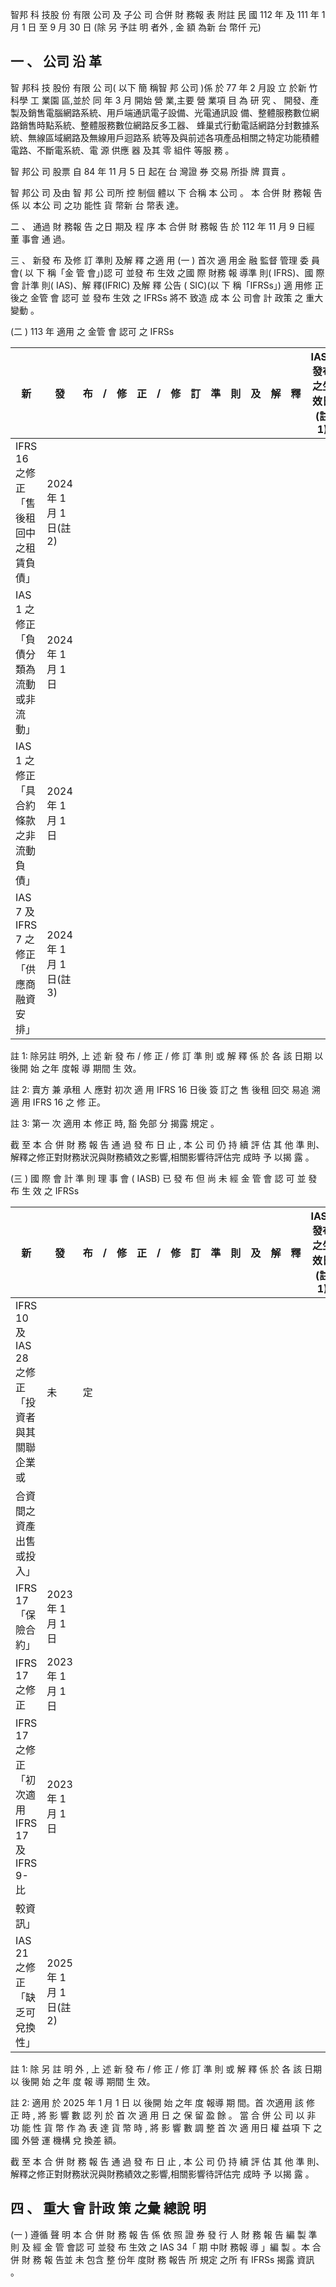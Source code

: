 智邦 科 技股 份 有限 公司 及 子公 司 合併 財 務報 表 附註 民 國 112 年 及 111 年 1 月 1 日 至 9 月 30 日
(除 另 予註 明 者外 , 金 額 為新 台 幣仟 元)

## 一 、 公司 沿 革

 智 邦科 技 股份 有限 公 司( 以下 簡 稱智 邦 公司 )係 於 77 年 2 月設 立 於新 竹 科學 工 業園 區,並於 同 年 3 月 開始 營 業,主要 營 業項 目 為 研 究 、
開發、產製及銷售電腦網路系統、用戶端通訊電子設備、光電通訊設 備、整體服務數位網路銷售時點系統、整體服務數位網路反多工器、 蜂巢式行動電話網路分封數據系統、無線區域網路及無線用戶迴路系 統等及與前述各項產品相關之特定功能積體電路、不斷電系統、電 源 供應 器 及其 零 組件 等服 務 。

 智 邦公 司 股票 自 84 年 11 月 5 日 起在 台 灣證 券 交易 所掛 牌 買賣 。

 智 邦公 司 及由 智 邦 公 司所 控 制個 體以 下 合稱 本 公司 。 本 合併 財 務報 告係 以 本公 司 之功 能性 貨 幣新 台 幣表 達。

二 、 通過 財 務報 告 之日 期及 程 序 本 合併 財 務報 告 於 112 年 11 月 9 日經 董 事會 通 過。

三 、 新發 布 及修 訂 準則 及解 釋 之適 用
(一 ) 首次 適 用金 融 監督 管理 委 員會( 以 下 稱「金 管 會」)認 可 並發 布 生效 之國 際 財務 報 導準 則( IFRS)、國 際會 計準 則( IAS)、解 釋(IFRIC) 及解 釋 公告 ( SIC)(以 下 稱「IFRSs」)
 適 用修 正 後之 金管 會 認可 並 發布 生效 之 IFRSs 將不 致造 成 本 公 司會 計 政策 之 重大 變動 。

(二 ) 113 年 適用 之 金管 會 認可 之 IFRSs

| 新                                       | 發                        | 布   | /   | 修   | 正   | /   | 修   | 訂   | 準   | 則   | 及   | 解   | 釋   | IASB 發布之生效日(註 1)   |
|------------------------------------------|---------------------------|------|------|------|------|------|------|------|------|------|------|------|------|-----------------------------|
| IFRS 16 之修正「售後租回中之租賃負債」   | 2024 年 1 月 1 日(註 2) |      |      |      |      |      |      |      |      |      |      |      |      |                             |
| IAS 1 之修正「負債分類為流動或非流動」   | 2024 年 1 月 1 日         |      |      |      |      |      |      |      |      |      |      |      |      |                             |
| IAS 1 之修正「具合約條款之非流動負債」   | 2024 年 1 月 1 日         |      |      |      |      |      |      |      |      |      |      |      |      |                             |
| IAS 7 及 IFRS 7 之修正「供應商融資安排」 | 2024 年 1 月 1 日(註 3) |      |      |      |      |      |      |      |      |      |      |      |      |                             |

註 1: 除另註 明外, 上 述 新 發 布 / 修 正 / 修 訂 準 則 或 解 釋 係 於 各 該 日期 以 後開 始 之年 度報 導 期間 生 效。

註 2: 賣方 兼 承租 人 應對 初次 適 用 IFRS 16 日後 簽 訂之 售 後租 回交 易追 溯 適 用 IFRS 16 之 修 正。

註 3: 第一 次 適用 本 修正 時, 豁 免部 分 揭露 規定 。

截 至 本 合 併 財 務 報 告 通 過 發 布 日 止 , 本 公 司 仍 持 續 評 估 其 他 準 則、解釋之修正對財務狀況與財務績效之影響,相關影響待評估完 成時 予 以揭 露 。

(三 ) 國 際 會 計 準 則 理 事 會 ( IASB) 已 發 布 但 尚 未 經 金 管 會 認 可 並 發 布 生 效 之 IFRSs

| 新                                             | 發                        | 布   | /   | 修   | 正   | /   | 修   | 訂   | 準   | 則   | 及   | 解   | 釋   | IASB 發布之生效日(註 1)   |
|------------------------------------------------|---------------------------|------|------|------|------|------|------|------|------|------|------|------|------|-----------------------------|
| IFRS 10 及 IAS 28 之修正「投資者與其關聯企業或 | 未                        | 定   |      |      |      |      |      |      |      |      |      |      |      |                             |
| 合資間之資產出售或投入」                       |                           |      |      |      |      |      |      |      |      |      |      |      |      |                             |
| IFRS 17「保險合約」                            | 2023 年 1 月 1 日         |      |      |      |      |      |      |      |      |      |      |      |      |                             |
| IFRS 17 之修正                                 | 2023 年 1 月 1 日         |      |      |      |      |      |      |      |      |      |      |      |      |                             |
| IFRS 17 之修正「初次適用 IFRS 17 及 IFRS 9-比 | 2023 年 1 月 1 日         |      |      |      |      |      |      |      |      |      |      |      |      |                             |
| 較資訊」                                       |                           |      |      |      |      |      |      |      |      |      |      |      |      |                             |
| IAS 21 之修正「缺乏可兌換性」                  | 2025 年 1 月 1 日(註 2) |      |      |      |      |      |      |      |      |      |      |      |      |                             |

註 1: 除 另 註 明 外 , 上 述 新 發 布 / 修 正 / 修 訂 準 則 或 解 釋 係 於 各 該 日期 以 後開 始 之年 度 報 導 期間 生 效。

註 2: 適用 於 2025 年 1 月 1 日 以 後開 始 之年 度 報導 期 間。首 次適用 該 修 正 時 , 將 影 響 數 認 列 於 首 次 適 用 日 之 保 留 盈 餘 。 當 合 併 公 司 以 非 功 能 性 貨 幣 作 為 表 達 貨 幣 時 , 將 影 響 數 調 整 首 次 適 用日 權 益項 下 之國 外營 運 機構 兌 換差 額。

 截 至 本 合 併 財 務 報 告 通 過 發 布 日 止 , 本 公 司 仍 持 續 評 估 其 他 準 則、解釋之修正對財務狀況與財務績效之影響,相關影響待評估完 成時 予 以揭 露 。

## 四 、 重大 會 計政 策 之彙 總說 明

(一 ) 遵循 聲 明 本 合 併 財 務 報 告 係 依 照 證 券 發 行 人 財 務 報 告 編 製 準 則 及 經 金 管 會認 可 並發 布 生效 之 IAS 34「 期 中財 務報 導 」編 製 。本 合併 財 務 報 告並 未 包含 整 份年 度財 務 報告 所 規定 之所 有 IFRSs 揭露 資訊 。